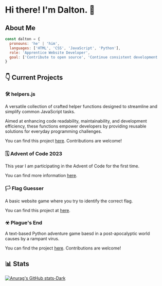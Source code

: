 # Hi there! I'm Dalton. 👋 

## About Me

```javascript
const dalton = {
  pronouns: 'he' | 'him',
  languages: ['HTML', 'CSS', 'JavaScript', 'Python'],
  role: 'Apprentice Website Developer',
  goal: ['Contribute to open source', 'Continue consistent development throughout 2024'],
}
```

## 👇 Current Projects

### 🛠️ helpers.js

A versatile collection of crafted helper functions designed to streamline and simplify common JavaScript tasks. 

Aimed at enhancing code readability, maintainability, and development efficiency, these functions empower developers by providing reusable solutions for everyday programming challenges.

You can find this project <a href="https://github.com/dalton-f/helpers.js">here</a>. Contributions are welcome!

### 🗓 Advent of Code 2023

This year I am participating in the Advent of Code for the first time.

You can find more information <a href="https://github.com/dalton-f/Advent-of-Code-2023">here</a>.

### 🏳️ Flag Guesser

A basic website game where you try to identify the correct flag.

You can find this project at <a href="https://github.com/dalton-f/Flag-Guesser">here</a>.

### ☣ Plague's End

A text-based Python adventure game baesd in a post-apocalyptic world causes by a rampant virus.

You can find the project <a href="https://github.com/dalton-f/plagues-end">here</a>. Contributions are welcome!

## 📊 Stats

[![Anurag's GitHub stats-Dark](https://github-readme-stats.vercel.app/api/top-langs/?username=dalton-f&layout=compact&show_icons=true&theme=dark#gh-dark-mode-only)](https://github.com/anuraghazra/github-readme-stats#gh-dark-mode-only)


